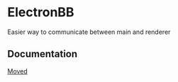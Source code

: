 # ElectronBB

Easier way to communicate between main and renderer

## Documentation

[Moved](https://Nadwey.github.io/ElectronBB)
